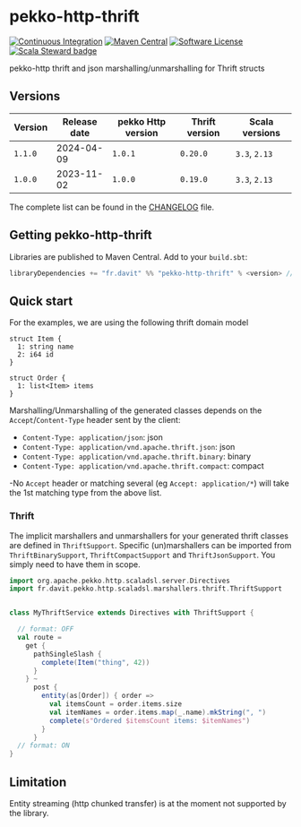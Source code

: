 # pekko-http-thrift

[![Continuous Integration](https://github.com/RustedBones/pekko-http-thrift/actions/workflows/ci.yml/badge.svg)](https://github.com/RustedBones/pekko-http-thrift/actions/workflows/ci.yml)
[![Maven Central](https://maven-badges.herokuapp.com/maven-central/fr.davit/pekko-http-thrift_2.12/badge.svg)](https://maven-badges.herokuapp.com/maven-central/fr.davit/pekko-http-thrift_3)
[![Software License](https://img.shields.io/badge/license-Apache%202-brightgreen.svg?style=flat)](LICENSE)
[![Scala Steward badge](https://img.shields.io/badge/Scala_Steward-helping-blue.svg?style=flat&logo=data:image/png;base64,iVBORw0KGgoAAAANSUhEUgAAAA4AAAAQCAMAAAARSr4IAAAAVFBMVEUAAACHjojlOy5NWlrKzcYRKjGFjIbp293YycuLa3pYY2LSqql4f3pCUFTgSjNodYRmcXUsPD/NTTbjRS+2jomhgnzNc223cGvZS0HaSD0XLjbaSjElhIr+AAAAAXRSTlMAQObYZgAAAHlJREFUCNdNyosOwyAIhWHAQS1Vt7a77/3fcxxdmv0xwmckutAR1nkm4ggbyEcg/wWmlGLDAA3oL50xi6fk5ffZ3E2E3QfZDCcCN2YtbEWZt+Drc6u6rlqv7Uk0LdKqqr5rk2UCRXOk0vmQKGfc94nOJyQjouF9H/wCc9gECEYfONoAAAAASUVORK5CYII=)](https://scala-steward.org)

pekko-http thrift and json marshalling/unmarshalling for Thrift structs

## Versions

| Version | Release date | pekko Http version | Thrift version | Scala versions |
|---------|--------------|--------------------|----------------|----------------|
| `1.1.0` | 2024-04-09   | `1.0.1`            | `0.20.0`       | `3.3`, `2.13`  |
| `1.0.0` | 2023-11-02   | `1.0.0`            | `0.19.0`       | `3.3`, `2.13`  |

The complete list can be found in the [CHANGELOG](CHANGELOG.md) file.

## Getting pekko-http-thrift

Libraries are published to Maven Central. Add to your `build.sbt`:

```sbt
libraryDependencies += "fr.davit" %% "pekko-http-thrift" % <version> // thrift support
```

## Quick start

For the examples, we are using the following thrift domain model

```thrift
struct Item {
  1: string name
  2: i64 id
}

struct Order {
  1: list<Item> items
}
```

Marshalling/Unmarshalling of the generated classes depends on the `Accept`/`Content-Type` header sent by the client:

- `Content-Type: application/json`: json
- `Content-Type: application/vnd.apache.thrift.json`: json
- `Content-Type: application/vnd.apache.thrift.binary`: binary
- `Content-Type: application/vnd.apache.thrift.compact`: compact

-No `Accept` header or matching several (eg `Accept: application/*`) will take the 1st matching type from the above
list.

### Thrift

The implicit marshallers and unmarshallers for your generated thrift classes are defined in
`ThriftSupport`. Specific (un)marshallers can be imported from `ThriftBinarySupport`, `ThriftCompactSupport`
and `ThriftJsonSupport`.
You simply need to have them in scope.

```scala
import org.apache.pekko.http.scaladsl.server.Directives
import fr.davit.pekko.http.scaladsl.marshallers.thrift.ThriftSupport


class MyThriftService extends Directives with ThriftSupport {

  // format: OFF
  val route =
    get {
      pathSingleSlash {
        complete(Item("thing", 42))
      }
    } ~
      post {
        entity(as[Order]) { order =>
          val itemsCount = order.items.size
          val itemNames = order.items.map(_.name).mkString(", ")
          complete(s"Ordered $itemsCount items: $itemNames")
        }
      }
  // format: ON
}
```

## Limitation

Entity streaming (http chunked transfer) is at the moment not supported by the library.